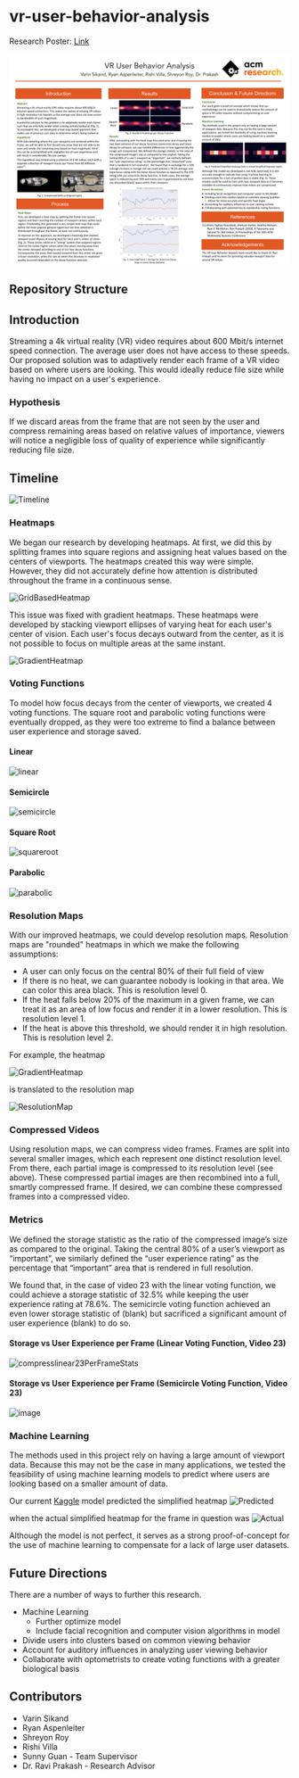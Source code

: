 # vr-user-behavior-analysis


Research Poster: [Link](https://raw.githubusercontent.com/ACM-Research/vr-user-behavior-analysis/main/ACM%20Research%20Poster%20-%20VR.pdf)

![Poster picture](https://github.com/ACM-Research/vr-user-behavior-analysis/blob/5c57497fe9c28c91c7e6b9b0f5d829128d4305f8/ACM%20Research%20Poster%20-%20VR.png)
## Repository Structure

## Introduction
Streaming a 4k virtual reality (VR) video requires about 600 Mbit/s internet speed connection. The average user does not have access to these speeds. Our proposed solution was to adaptively render each frame of a VR video based on where users are looking. This would ideally reduce file size while having no impact on a user's experience.

### Hypothesis
If we discard areas from the frame that are not seen by the user and compress remaining areas based on relative values of importance, viewers will notice a negligible loss of quality of experience while significantly reducing file size.

## Timeline

![Timeline](https://user-images.githubusercontent.com/26316298/116831271-d8186c00-ab73-11eb-95a5-8569c14f1d25.PNG)

### Heatmaps

We began our research by developing heatmaps. At first, we did this by splitting frames into square regions and assigning heat values based on the centers of viewports. The heatmaps created this way were simple. However, they did not accurately define how attention is distributed throughout the frame in a continuous sense.

![GridBasedHeatmap](https://user-images.githubusercontent.com/26316298/116832616-444a9e00-ab7b-11eb-850b-591410c8d3ea.jpg)

This issue was fixed with gradient heatmaps. These heatmaps were developed by stacking viewport ellipses of varying heat for each user's center of vision. Each user's focus decays outward from the center, as it is not possible to focus on multiple areas at the same instant.

![GradientHeatmap](https://user-images.githubusercontent.com/26316298/116830958-5a079580-ab72-11eb-8b94-ae56af6392d0.png)

### Voting Functions

To model how focus decays from the center of viewports, we created 4 voting functions. The square root and parabolic voting functions were eventually dropped, as they were too extreme to find a balance between user experience and storage saved.

#### Linear
![linear](https://user-images.githubusercontent.com/26316298/116831167-51fc2580-ab73-11eb-962a-c58e2e87872f.png)

#### Semicircle

![semicircle](https://user-images.githubusercontent.com/26316298/116831224-9e476580-ab73-11eb-90c0-28fcd85a1a24.png)

#### Square Root

![squareroot](https://user-images.githubusercontent.com/26316298/116831238-ae5f4500-ab73-11eb-9cf1-3cb5444dffee.png)

#### Parabolic

![parabolic](https://user-images.githubusercontent.com/26316298/116831243-b6b78000-ab73-11eb-8f04-ca133e0ea386.png)

### Resolution Maps

With our improved heatmaps, we could develop resolution maps. Resolution maps are "rounded" heatmaps in which we make the following assumptions:
* A user can only focus on the central 80% of their full field of view
* If there is no heat, we can guarantee nobody is looking in that area. We can color this area black. This is resolution level 0.
* If the heat falls below 20% of the maximum in a given frame, we can treat it as an area of low focus and render it in a lower resolution. This is resolution level 1.
* If the heat is above this threshold, we should render it in high resolution. This is resolution level 2.

For example, the heatmap 

![GradientHeatmap](https://user-images.githubusercontent.com/26316298/116831497-650ff500-ab75-11eb-8faf-dca67e0e6a09.jpg)

is translated to the resolution map

![ResolutionMap](https://user-images.githubusercontent.com/26316298/116831869-9b4e7400-ab77-11eb-8a2a-d7a9648d544f.PNG)

### Compressed Videos

Using resolution maps, we can compress video frames. Frames are split into several smaller images, which each represent one distinct resolution level. From there, each partial image is compressed to its resolution level (see above). These compressed partial images are then recombined into a full, smartly compressed frame. If desired, we can combine these compressed frames into a compressed video.

### Metrics

We defined the storage statistic as the ratio of the compressed image’s size as compared to the original. Taking the central 80% of a user’s viewport as “important”, we similarly defined the “user experience rating” as the percentage that “important” area that is rendered in full resolution. 

We found that, in the case of video 23 with the linear voting function, we could achieve a storage statistic of 32.5% while keeping the user experience rating at 78.6%. The semicircle voting function achieved an even lower storage statistic of (blank) but sacrificed a significant amount of user experience (blank) to do so. 

#### Storage vs User Experience per Frame (Linear Voting Function, Video 23)
![compresslinear23PerFrameStats](https://raw.githubusercontent.com/ACM-Research/vr-user-behavior-analysis/working/compresslinear23PerFrameStats.gif)

#### Storage vs User Experience per Frame (Semicircle Voting Function, Video 23)
![image](https://raw.githubusercontent.com/ACM-Research/vr-user-behavior-analysis/working/compresssemiCrcl23PerFrameStats.gif)

### Machine Learning

The methods used in this project rely on having a large amount of viewport data. Because this may not be the case in many applications, we tested the feasibility of using machine learning models to predict where users are looking based on a smaller amount of data.

Our current [Kaggle](https://www.kaggle.com/rishivilla/vr-user-analysis-model) model predicted the simplified heatmap
![Predicted](https://user-images.githubusercontent.com/26316298/116832276-f2eddf00-ab79-11eb-8249-6c80a18bf583.png)

when the actual simplified heatmap for the frame in question was
![Actual](https://user-images.githubusercontent.com/26316298/116832280-f7b29300-ab79-11eb-9ed3-527ca6c91f14.png)

Although the model is not perfect, it serves as a strong proof-of-concept for the use of machine learning to compensate for a lack of large user datasets.

## Future Directions

There are a number of ways to further this research.
* Machine Learning
  * Further optimize model
  * Include facial recognition and computer vision algorithms in model
* Divide users into clusters based on common viewing behavior
* Account for auditory influences in analyzing user viewing behavior
* Collaborate with optometrists to create voting functions with a greater biological basis

## Contributors

* Varin Sikand
* Ryan Aspenleiter
* Shreyon Roy
* Rishi Villa 
* Sunny Guan - Team Supervisor
* Dr. Ravi Prakash - Research Advisor

